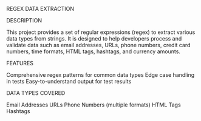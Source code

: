 REGEX DATA EXTRACTION

DESCRIPTION

This project provides a set of regular expressions (regex) to extract various data types from strings. It is designed to help developers process and validate data such as email addresses, URLs, phone numbers, credit card numbers, time formats, HTML tags, hashtags, and currency amounts.

FEATURES

Comprehensive regex patterns for common data types
Edge case handling in tests
Easy-to-understand output for test results

DATA TYPES COVERED

Email Addresses
URLs
Phone Numbers (multiple formats)
HTML Tags
Hashtags